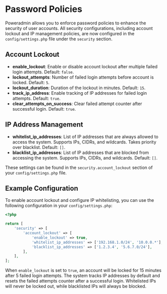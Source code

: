# Password Policies

Poweradmin allows you to enforce password policies to enhance the security of user accounts. All security
configurations, including account lockout and IP management policies, are now configured in the `config/settings.php`
file under the `security` section.

## Account Lockout

- **enable_lockout**: Enable or disable account lockout after multiple failed login attempts. Default: `false`.
- **lockout_attempts**: Number of failed login attempts before account is locked. Default: `5`.
- **lockout_duration**: Duration of the lockout in minutes. Default: `15`.
- **track_ip_address**: Enable tracking of IP addresses for failed login attempts. Default: `true`.
- **clear_attempts_on_success**: Clear failed attempt counter after successful login. Default: `true`.

## IP Address Management

- **whitelist_ip_addresses**: List of IP addresses that are always allowed to access the system. Supports IPs, CIDRs,
  and wildcards. Takes priority over blacklist. Default: `[]`.
- **blacklist_ip_addresses**: List of IP addresses that are blocked from accessing the system. Supports IPs, CIDRs, and
  wildcards. Default: `[]`.

These settings can be found in the `security.account_lockout` section of your `config/settings.php` file.

## Example Configuration

To enable account lockout and configure IP whitelisting, you can use the following configuration in your
`config/settings.php`:

```php
<?php

return [
    'security' => [
        'account_lockout' => [
            'enable_lockout' => true,
            'whitelist_ip_addresses' => ['192.168.1.0/24', '10.0.0.*'],
            'blacklist_ip_addresses' => ['1.2.3.4', '5.6.7.0/24'],
        ],
    ],
];
```

When `enable_lockout` is set to `true`, an account will be locked for 15 minutes after 5 failed login attempts. The
system tracks IP addresses by default and resets the failed attempts counter after a successful login. Whitelisted IPs
will never be locked out, while blacklisted IPs will always be blocked.
